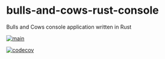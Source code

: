 # bulls-and-cows-rust-console
Bulls and Cows console application written in Rust

[![main](https://github.com/intrepion/bulls-and-cows-rust-console/actions/workflows/main.yml/badge.svg?branch=main)](https://github.com/intrepion/bulls-and-cows-rust-console/actions/workflows/main.yml)

[![codecov](https://codecov.io/gh/intrepion/bulls-and-cows-rust-console/branch/main/graph/badge.svg?token=GW3TF6YPTT)](https://codecov.io/gh/intrepion/bulls-and-cows-rust-console)
